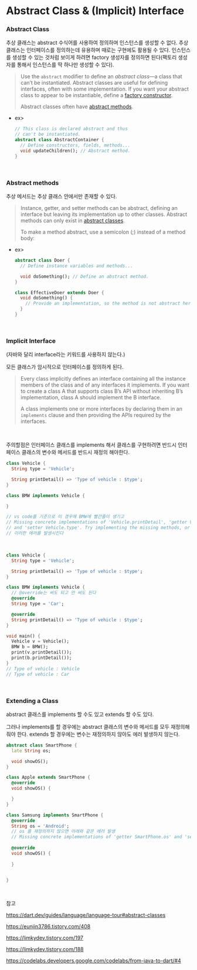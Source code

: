 # Abstract Class & (Implicit) Interface

### Abstract Class

추상 클래스는 abstract 수식어를 사용하여 정의하며 인스턴스를 생성할 수 없다. 추상 클래스는 인터페이스를 정의하는데 유용하며 때로는 구현에도 활용될 수 있다. 인스턴스를 생성할 수 있는 것처럼 보이게 하려면 factory 생성자를 정의하면 된다(팩토리 생성자를 통해서 인스턴스를 딱 하나만 생성할 수 있다).

>Use the `abstract` modifier to define an *abstract class*—a class that can’t be instantiated. Abstract classes are useful for defining interfaces, often with some implementation. If you want your abstract class to appear to be instantiable, define a [factory constructor](https://dart.dev/guides/language/language-tour#factory-constructors).
>
>Abstract classes often have [abstract methods](https://dart.dev/guides/language/language-tour#abstract-methods).

- ex>

  ```dart
  // This class is declared abstract and thus
  // can't be instantiated.
  abstract class AbstractContainer {
    // Define constructors, fields, methods...
    void updateChildren(); // Abstract method.
  }
  ```
  


<br>

### Abstract methods

추상 메서드는 추상 클래스 안에서만 존재할 수 있다.

> Instance, getter, and setter methods can be abstract, defining an interface but leaving its implementation up to other classes. Abstract methods can only exist in [abstract classes](https://dart.dev/guides/language/language-tour#abstract-classes).
>
> To make a method abstract, use a semicolon (;) instead of a method body:

- ex>

  ```dart
  abstract class Doer {
    // Define instance variables and methods...
  
    void doSomething(); // Define an abstract method.
  }
  
  class EffectiveDoer extends Doer {
    void doSomething() {
      // Provide an implementation, so the method is not abstract here...
    }
  }
  ```


<br>

### Implicit Interface

(자바와 달리 interface라는 키워드를 사용하지 않는다.)

모든 클래스가 암시적으로 인터페이스를 정의하게 된다.

> Every class implicitly defines an interface containing all the instance members of the class and of any interfaces it implements. If you want to create a class A that supports class B’s API without inheriting B’s implementation, class A should implement the B interface.
>
> A class implements one or more interfaces by declaring them in an `implements` clause and then providing the APIs required by the interfaces.

<br>

주의할점은 인터페이스 클래스를 implements 해서 클래스를 구현하려면 반드시 인터페이스 클래스의 변수와 메서드를 반드시 재정의 해야한다.

```dart
class Vehicle {
  String type = 'Vehicle';

  String printDetail() => 'Type of vehicle : $type';
}

class BMW implements Vehicle {

}

// vs code를 기준으로 이 경우에 BMW에 빨간줄이 생기고
// Missing concrete implementations of 'Vehicle.printDetail', 'getter Vehicle.type', 
// and 'setter Vehicle.type'. Try implementing the missing methods, or make the class abstract.
// 이러한 에러를 발생시킨다
```

<br>

```dart
class Vehicle {
  String type = 'Vehicle';

  String printDetail() => 'Type of vehicle : $type';
}

class BMW implements Vehicle {
  // @override는 써도 되고 안 써도 된다
  @override
  String type = 'Car';

  @override
  String printDetail() => 'Type of vehicle : $type';
}

void main() {
  Vehicle v = Vehicle();
  BMW b = BMW();
  print(v.printDetail());
  print(b.printDetail());
}
// Type of vehicle : Vehicle
// Type of vehicle : Car
```

<br>

### Extending a Class

abstract 클래스를 implements 할 수도 있고 extends 할 수도 있다. 

그러나 implements를 할 경우에는 abstract 클래스의 변수와 메서드를 모두 재정의해줘야 한다. extends 할 경우에는 변수는 재정의하지 않아도 에러 발생하지 않는다.

```dart
abstract class SmartPhone {
  late String os;

  void showOS();
}

class Apple extends SmartPhone {
  @override
  void showOS() {

  }
}

class Samsung implements SmartPhone {
  @override
  String os = 'Android';
  // os 를 재정의하지 않으면 아래와 같은 에러 발생
  // Missing concrete implementations of 'getter SmartPhone.os' and 'setter SmartPhone.os'. Try implementing the missing methods, or make the class abstract.
    
  @override
  void showOS() {
    
  }


}
```



<br>

참고

https://dart.dev/guides/language/language-tour#abstract-classes

https://eunjin3786.tistory.com/408

https://limkydev.tistory.com/197

https://limkydev.tistory.com/188

https://codelabs.developers.google.com/codelabs/from-java-to-dart/#4

